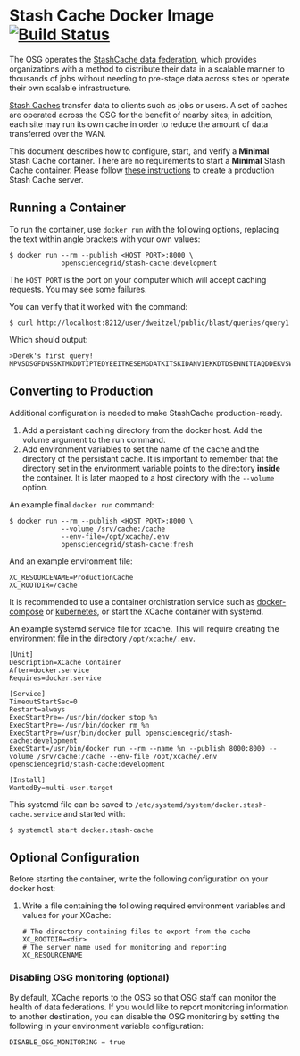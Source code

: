 Stash Cache Docker Image [![Build Status](https://travis-ci.org/opensciencegrid/docker-xcache.svg?branch=master)](https://travis-ci.org/opensciencegrid/docker-xcache)
========================

The OSG operates the [StashCache data federation](https://opensciencegrid.org/docs/data/stashcache/overview/), which
provides organizations with a method to distribute their data in a scalable manner to thousands of jobs without needing
to pre-stage data across sites or operate their own scalable infrastructure.

[Stash Caches](https://opensciencegrid.org/docs/data/stashcache/install-cache/) transfer data to clients such as jobs or
users.
A set of caches are operated across the OSG for the benefit of nearby sites;
in addition, each site may run its own cache in order to reduce the amount of data transferred over the WAN.

This document describes how to configure, start, and verify a **Minimal** Stash Cache container.  There are no requirements to start a **Minimal** Stash Cache container.  Please follow [these instructions](https://opensciencegrid.org/docs/data/stashcache/install-cache/) to create a production Stash Cache server.

Running a Container
-------------------

To run the container, use `docker run` with the following options, replacing the text within angle brackets with your
own values:


```
$ docker run --rm --publish <HOST PORT>:8000 \
             opensciencegrid/stash-cache:development
```

The `HOST PORT` is the port on your computer which will accept caching requests.  You may see some failures.  


You can verify that it worked with the command:

```
$ curl http://localhost:8212/user/dweitzel/public/blast/queries/query1
```

Which should output:

```
>Derek's first query!
MPVSDSGFDNSSKTMKDDTIPTEDYEEITKESEMGDATKITSKIDANVIEKKDTDSENNITIAQDDEKVSWLQRVVEFFE
```

Converting to Production
------------------------

Additional configuration is needed to make StashCache production-ready.

1. Add a persistant caching directory from the docker host.  Add the volume argument to the run command.
2. Add environment variables to set the name of the cache and the directory of the persistant cache.  It is important to remember that the directory set in the environment variable points to the directory **inside** the container.  It is later mapped to a host directory with the `--volume` option.

An example final `docker run` command:
```
$ docker run --rm --publish <HOST PORT>:8000 \
             --volume /srv/cache:/cache
             --env-file=/opt/xcache/.env
             opensciencegrid/stash-cache:fresh
```

And an example environment file:
```
XC_RESOURCENAME=ProductionCache
XC_ROOTDIR=/cache
```

It is recommended to use a container orchistration service such as [docker-compose](https://docs.docker.com/compose/) or [kubernetes](https://kubernetes.io/), or start the XCache container with systemd.

An example systemd service file for xcache.  This will require creating the environment file in the directory `/opt/xcache/.env`.  

```
[Unit]
Description=XCache Container
After=docker.service
Requires=docker.service

[Service]
TimeoutStartSec=0
Restart=always
ExecStartPre=-/usr/bin/docker stop %n
ExecStartPre=-/usr/bin/docker rm %n
ExecStartPre=/usr/bin/docker pull opensciencegrid/stash-cache:development
ExecStart=/usr/bin/docker run --rm --name %n --publish 8000:8000 --volume /srv/cache:/cache --env-file /opt/xcache/.env opensciencegrid/stash-cache:development

[Install]
WantedBy=multi-user.target
```

This systemd file can be saved to `/etc/systemd/system/docker.stash-cache.service` and started with:

```
$ systemctl start docker.stash-cache
```

Optional Configuration
----------------------

Before starting the container, write the following configuration on your docker host:

1. Write a file containing the following required environment variables and values for your XCache:

    ```
    # The directory containing files to export from the cache
    XC_ROOTDIR=<dir>
    # The server name used for monitoring and reporting
    XC_RESOURCENAME
    ```

### Disabling OSG monitoring (optional) ###

By default, XCache reports to the OSG so that OSG staff can monitor the health of data federations.
If you would like to report monitoring information to another destination, you can disable the OSG monitoring by setting
the following in your environment variable configuration:

```
DISABLE_OSG_MONITORING = true
```

